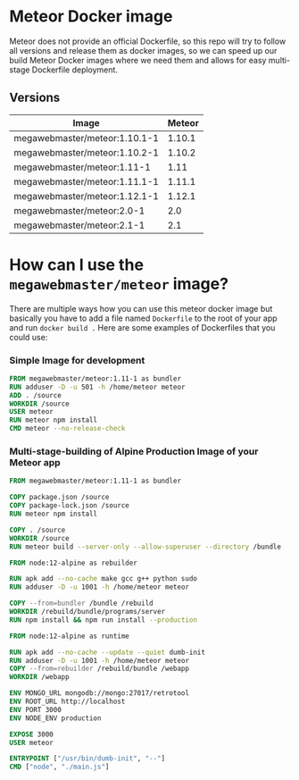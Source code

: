 # Meteor Docker image

Meteor does not provide an official Dockerfile, so this repo will try to follow all versions and release them as docker
images, so we can speed up our build Meteor Docker images where we need them and allows for easy multi-stage Dockerfile
deployment.

## Versions

Image                         | Meteor   
----------------------------- | -------
megawebmaster/meteor:1.10.1-1 | 1.10.1
megawebmaster/meteor:1.10.2-1 | 1.10.2
megawebmaster/meteor:1.11-1   | 1.11
megawebmaster/meteor:1.11.1-1 | 1.11.1
megawebmaster/meteor:1.12.1-1 | 1.12.1
megawebmaster/meteor:2.0-1    | 2.0
megawebmaster/meteor:2.1-1    | 2.1

# How can I use the ``megawebmaster/meteor`` image?

There are multiple ways how you can use this meteor docker image but basically you
have to add a file named ``Dockerfile`` to the root of your app and run ``docker build .``
Here are some examples of Dockerfiles that you could use:

### Simple Image for development

```dockerfile
FROM megawebmaster/meteor:1.11-1 as bundler
RUN adduser -D -u 501 -h /home/meteor meteor
ADD . /source
WORKDIR /source
USER meteor
RUN meteor npm install
CMD meteor --no-release-check 
```

### Multi-stage-building of Alpine Production Image of your Meteor app

```dockerfile
FROM megawebmaster/meteor:1.11-1 as bundler

COPY package.json /source
COPY package-lock.json /source
RUN meteor npm install

COPY . /source
WORKDIR /source
RUN meteor build --server-only --allow-superuser --directory /bundle

FROM node:12-alpine as rebuilder

RUN apk add --no-cache make gcc g++ python sudo
RUN adduser -D -u 1001 -h /home/meteor meteor

COPY --from=bundler /bundle /rebuild
WORKDIR /rebuild/bundle/programs/server
RUN npm install && npm run install --production

FROM node:12-alpine as runtime

RUN apk add --no-cache --update --quiet dumb-init
RUN adduser -D -u 1001 -h /home/meteor meteor
COPY --from=rebuilder /rebuild/bundle /webapp
WORKDIR /webapp

ENV MONGO_URL mongodb://mongo:27017/retrotool
ENV ROOT_URL http://localhost
ENV PORT 3000
ENV NODE_ENV production

EXPOSE 3000
USER meteor

ENTRYPOINT ["/usr/bin/dumb-init", "--"]
CMD ["node", "./main.js"]
```
